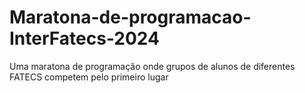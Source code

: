 # Maratona-de-programacao-InterFatecs-2024
Uma maratona de programação onde grupos de alunos de diferentes FATECS competem pelo primeiro lugar
